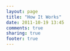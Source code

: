 ```yaml
---
layout: page
title: "How It Works"
date: 2011-10-19 13:45
comments: true
sharing: true
footer: true
---
```

